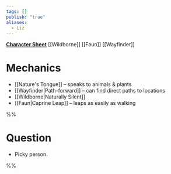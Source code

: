 ```yaml
---
tags: []
publish: "true"
aliases:
  - Liz
---
```

**[Character Sheet](https://app.demiplane.com/nexus/daggerheart/character-sheet/02e7f653-375d-4835-bc03-60b158a385df)**
[[Wildborne]] [[Faun]] [[Wayfinder]] 
# Mechanics
- [[Nature's Tongue]] – speaks to animals & plants
- [[Wayfinder|Path-forward]] – can find direct paths to locations
- [[Wildborne|Naturally Silent]]
- [[Faun|Caprine Leap]] – leaps as easily as walking

%%
# Question
* Picky person.


%%